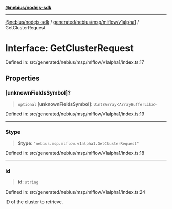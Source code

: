 [**@nebius/nodejs-sdk**](../../../../../../README.md)

***

[@nebius/nodejs-sdk](../../../../../../README.md) / [generated/nebius/msp/mlflow/v1alpha1](../README.md) / GetClusterRequest

# Interface: GetClusterRequest

Defined in: src/generated/nebius/msp/mlflow/v1alpha1/index.ts:17

## Properties

### \[unknownFieldsSymbol\]?

> `optional` **\[unknownFieldsSymbol\]**: `Uint8Array`\<`ArrayBufferLike`\>

Defined in: src/generated/nebius/msp/mlflow/v1alpha1/index.ts:19

***

### $type

> **$type**: `"nebius.msp.mlflow.v1alpha1.GetClusterRequest"`

Defined in: src/generated/nebius/msp/mlflow/v1alpha1/index.ts:18

***

### id

> **id**: `string`

Defined in: src/generated/nebius/msp/mlflow/v1alpha1/index.ts:24

ID of the cluster to retrieve.
